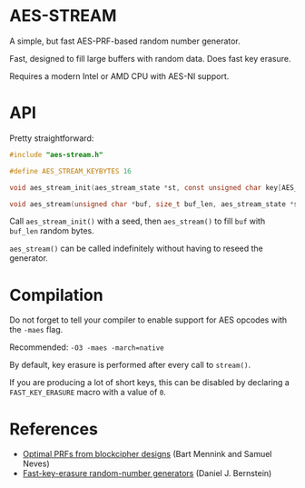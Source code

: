 AES-STREAM
==========

A simple, but fast AES-PRF-based random number generator.

Fast, designed to fill large buffers with random data.
Does fast key erasure.

Requires a modern Intel or AMD CPU with AES-NI support.

API
===

Pretty straightforward:

```c
#include "aes-stream.h"

#define AES_STREAM_KEYBYTES 16

void aes_stream_init(aes_stream_state *st, const unsigned char key[AES_STREAM_KEYBYTES]);

void aes_stream(unsigned char *buf, size_t buf_len, aes_stream_state *st);
```

Call `aes_stream_init()` with a seed, then `aes_stream()` to fill
`buf` with `buf_len` random bytes.

`aes_stream()` can be called indefinitely without having to reseed the
generator.

Compilation
===========

Do not forget to tell your compiler to enable support for AES opcodes
with the `-maes` flag.

Recommended: `-O3 -maes -march=native`

By default, key erasure is performed after every call to `stream()`.

If you are producing a lot of short keys, this can be disabled by
declaring a `FAST_KEY_ERASURE` macro with a value of `0`.

References
==========

* [Optimal PRFs from blockcipher designs](https://eprint.iacr.org/2017/812.pdf)
(Bart Mennink and Samuel Neves)
* [Fast-key-erasure random-number generators](https://blog.cr.yp.to/20170723-random.html)
(Daniel J. Bernstein)
